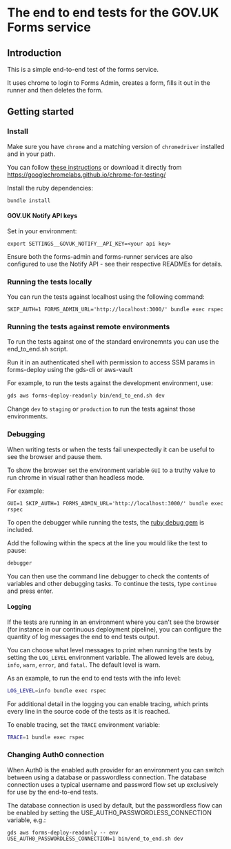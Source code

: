 # The end to end tests for the GOV.UK Forms service

## Introduction

This is a simple end-to-end test of the forms service.

It uses chrome to login to Forms Admin, creates a form, fills it out in the
runner and then deletes the form.

## Getting started

### Install

Make sure you have `chrome` and a matching version of `chromedriver` installed and in your path.

You can follow [these instructions](https://chromedriver.chromium.org/getting-started) or download it directly from https://googlechromelabs.github.io/chrome-for-testing/

Install the ruby dependencies:

```
bundle install
```

#### GOV.UK Notify API keys

Set in your environment:

```shell
export SETTINGS__GOVUK_NOTIFY__API_KEY=<your api key>
```

Ensure both the forms-admin and forms-runner services are also configured to use the Notify API - see their respective READMEs for details.

### Running the tests locally

You can run the tests against localhost using the following command:

```
SKIP_AUTH=1 FORMS_ADMIN_URL='http://localhost:3000/' bundle exec rspec
```

### Running the tests against remote environments

To run the tests against one of the standard environemnts you can use the end_to_end.sh script.

Run it in an authenticated shell with permission to access SSM params in forms-deploy using the gds-cli or aws-vault

For example, to run the tests against the development environment, use:

```bash
gds aws forms-deploy-readonly bin/end_to_end.sh dev
```

Change `dev` to `staging` or `production` to run the tests against those environments.

### Debugging

When writing tests or when the tests fail unexpectedly it can be useful to see
the browser and pause them.

To show the browser set the environment variable `GUI` to a truthy value to run
chrome in visual rather than headless mode.

For example:

```
GUI=1 SKIP_AUTH=1 FORMS_ADMIN_URL='http://localhost:3000/' bundle exec rspec
```

To open the debugger while running the tests, the [ruby debug gem](https://github.com/ruby/debug) is included.

Add the following within the specs at the line you would like the test to pause:

```ruby
debugger
```

You can then use the command line debugger to check the contents of variables and other debugging tasks. To continue the tests, type `continue` and press enter.

#### Logging

If the tests are running in an environment where you can't see the browser (for
instance in our continuous deployment pipeline), you can configure the quantity
of log messages the end to end tests output.

You can choose what level messages to print when running the tests by setting
the `LOG_LEVEL` environment variable. The allowed levels are `debug`, `info`, `warn`,
`error`, and `fatal`. The default level is warn.

As an example, to run the end to end tests with the info level:

```bash
LOG_LEVEL=info bundle exec rspec
```

For additional detail in the logging you can enable tracing, which prints every
line in the source code of the tests as it is reached.

To enable tracing, set the `TRACE` environment variable:

```bash
TRACE=1 bundle exec rspec
```

### Changing Auth0 connection

When Auth0 is the enabled auth provider for an environment you can switch between using a database or passwordless connection. The database connection uses a typical username and password flow set up exclusively for use by the end-to-end tests.

The database connection is used by default, but the passwordless flow can be enabled by setting the USE_AUTH0_PASSWORDLESS_CONNECTION variable, e.g.:

```
gds aws forms-deploy-readonly -- env USE_AUTH0_PASSWORDLESS_CONNECTION=1 bin/end_to_end.sh dev
```

